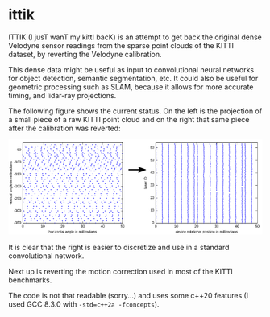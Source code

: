 # ittik

ITTIK (I jusT wanT my kittI bacK) is an attempt to get back the original dense Velodyne sensor readings from the sparse point clouds of the KITTI dataset, by reverting the Velodyne calibration.

This dense data might be useful as input to convolutional neural networks for object detection, semantic segmentation, etc. It could also be useful for geometric processing such as SLAM, because it allows for more accurate timing, and lidar-ray projections.

The following figure shows the current status. On the left is the projection of a small piece of a raw KITTI point cloud and on the right that same piece after the calibration was reverted:

<img src="./front.png">

It is clear that the right is easier to discretize and use in a standard convolutional network.

Next up is reverting the motion correction used in most of the KITTI benchmarks.

The code is not that readable (sorry...) and uses some c++20 features (I used GCC 8.3.0 with `-std=c++2a -fconcepts`).
